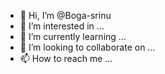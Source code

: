 - 👋 Hi, I’m @Boga-srinu
- 👀 I’m interested in ...
- 🌱 I’m currently learning ...
- 💞️ I’m looking to collaborate on ...
- 📫 How to reach me ...

<!---
Boga-srinu/Boga-srinu is a ✨ special ✨ repository because its `README.md` (this file) appears on your GitHub profile.
You can click the Preview link to take a look at your changes.
--->
